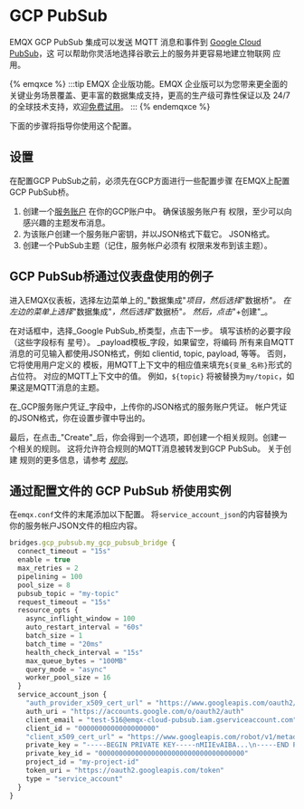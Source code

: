 # GCP PubSub

EMQX GCP PubSub 集成可以发送 MQTT 消息和事件到
[Google Cloud PubSub](https://cloud.google.com/pubsub?hl=en-us)，这
可以帮助你灵活地选择谷歌云上的服务并更容易地建立物联网
应用。

{% emqxce %}
:::tip
EMQX 企业版功能。EMQX 企业版可以为您带来更全面的关键业务场景覆盖、更丰富的数据集成支持，更高的生产级可靠性保证以及 24/7 的全球技术支持，欢迎[免费试用](https://www.emqx.com/zh/try?product=enterprise)。
:::
{% endemqxce %}

下面的步骤将指导你使用这个配置。

## 设置

在配置GCP PubSub之前，必须先在GCP方面进行一些配置步骤
在EMQX上配置GCP PubSub桥。

1. 创建一个[服务账户](https://developers.google.com/identity/protocols/oauth2/service-account#creatinganaccount)
   在你的GCP账户中。 确保该服务账户有
   权限，至少可以向感兴趣的主题发布消息。
2. 为该账户创建一个服务账户密钥，并以JSON格式下载它。
   JSON格式。
3. 创建一个PubSub主题（记住，服务帐户必须有
   权限来发布到该主题）。

## GCP PubSub桥通过仪表盘使用的例子

进入EMQX仪表板，选择左边菜单上的_"数据集成"_项目，然后选择_"数据桥"_。
在左边的菜单上选择_"数据集成"_，然后选择_"数据桥"_。 然后，点击_"+创建"_。

在对话框中，选择_Google PubSub_桥类型，点击下一步。
填写该桥的必要字段（这些字段标有
星号）。 _payload模板_字段，如果留空，将编码
所有来自MQTT消息的可见输入都使用JSON格式，例如
clientid, topic, payload, 等等。 否则，它将使用用户定义的
模板，用MQTT上下文中的相应值来填充`${变量_名称}`形式的占位符。
对应的MQTT上下文中的值。 例如，`${topic}`
将被替换为`my/topic`，如果这是MQTT消息的主题。

在_GCP服务账户凭证_字段中，上传你的JSON格式的服务账户凭证。
帐户凭证的JSON格式，你在设置步骤中导出的。

最后，在点击_"Create"_后，你会得到一个选项，即创建一个相关规则。创建一
个相关的规则。 这将允许符合规则的MQTT消息被转发到GCP PubSub。 关于创建
规则的更多信息，请参考 [_规则_](./rules.md)。


## 通过配置文件的 GCP PubSub 桥使用实例

在`emqx.conf`文件的末尾添加以下配置。
将`service_account_json`的内容替换为
你的服务帐户JSON文件的相应内容。

```js
bridges.gcp_pubsub.my_gcp_pubsub_bridge {
  connect_timeout = "15s"
  enable = true
  max_retries = 2
  pipelining = 100
  pool_size = 8
  pubsub_topic = "my-topic"
  request_timeout = "15s"
  resource_opts {
    async_inflight_window = 100
    auto_restart_interval = "60s"
    batch_size = 1
    batch_time = "20ms"
    health_check_interval = "15s"
    max_queue_bytes = "100MB"
    query_mode = "async"
    worker_pool_size = 16
  }
  service_account_json {
    "auth_provider_x509_cert_url" = "https://www.googleapis.com/oauth2/v1/certs"
    auth_uri = "https://accounts.google.com/o/oauth2/auth"
    client_email = "test-516@emqx-cloud-pubsub.iam.gserviceaccount.com"
    client_id = "0000000000000000000"
    "client_x509_cert_url" = "https://www.googleapis.com/robot/v1/metadata/x509/test-pubsub.iam.gserviceaccount.com"
    private_key = "-----BEGIN PRIVATE KEY-----nMIIEvAIBA...\n-----END PRIVATE KEY-----\n"
    private_key_id = "000000000000000000000000000000000000"
    project_id = "my-project-id"
    token_uri = "https://oauth2.googleapis.com/token"
    type = "service_account"
  }
}
```
